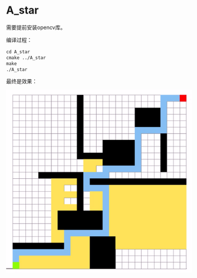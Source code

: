 # A_star
需要提前安装opencv库。
    
编译过程：
    
    cd A_star
    cmake ../A_star
    make
    ./A_star
最终是效果：
        
![image](https://github.com/HSJZY/A_star/raw/master/A_star_for_maze.png)  


